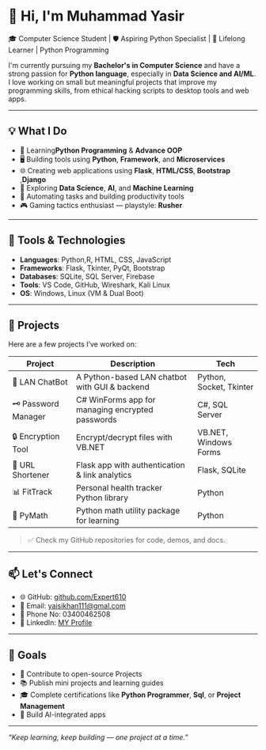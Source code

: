 # 👋 Hi, I'm Muhammad Yasir

🎓 Computer Science Student | 🛡️ Aspiring Python Specialist | 🧠 Lifelong Learner | Python Programming

I'm currently pursuing my **Bachelor's in Computer Science** and have a strong passion for **Python language**, especially in **Data Science and AI/ML**. I love working on small but meaningful projects that improve my programming skills, from ethical hacking scripts to desktop tools and web apps.

---

## 💡 What I Do

- 🔐 Learning**Python Programming** & **Advance OOP**
- 🖥️ Building tools using **Python**, **Framework**, and **Microservices**
- 🌐 Creating web applications using **Flask**, **HTML/CSS**, **Bootstrap** ,**Django**
- 🧪 Exploring **Data Science**, **AI**, and **Machine Learning**
- 🧰 Automating tasks and building productivity tools
- 🎮 Gaming tactics enthusiast — playstyle: **Rusher**

---

## 🔧 Tools & Technologies

- **Languages**: Python,R, HTML, CSS, JavaScript
- **Frameworks**: Flask, Tkinter, PyQt, Bootstrap
- **Databases**: SQLite, SQL Server, Firebase
- **Tools**: VS Code, GitHub, Wireshark, Kali Linux
- **OS**: Windows, Linux (VM & Dual Boot)

---

## 📂 Projects

Here are a few projects I’ve worked on:

| Project | Description | Tech |
|--------|-------------|------|
| 💬 LAN ChatBot | A Python-based LAN chatbot with GUI & backend | Python, Socket, Tkinter |
| 🗝️ Password Manager | C# WinForms app for managing encrypted passwords | C#, SQL Server |
| 🔒 Encryption Tool | Encrypt/decrypt files with VB.NET | VB.NET, Windows Forms |
| 🔗 URL Shortener | Flask app with authentication & link analytics | Flask, SQLite |
| 📊 FitTrack | Personal health tracker Python library | Python |
| 🧮 PyMath | Python math utility package for learning | Python |

> ✅ Check my GitHub repositories for code, demos, and docs.

---

## 📫 Let's Connect

- 🌐 GitHub: [github.com/Expert610](https://github.com/Expert610)
- 📧 Email: yaisikhan111@gmal.com
- 🎥 Phone No: 03400462508
- 💼 LinkedIn: [MY Profile](https://linkedin.com/in/muhammad-yasir-a63146297)

---

## 🚀 Goals

- 🔄 Contribute to open-source Projects
- 📚 Publish mini projects and learning guides
- 🎓 Complete certifications like **Python Programmer**, **Sql**, or **Project Management**
- 🤖 Build AI-integrated  apps

---

_“Keep learning, keep building — one project at a time.”_
